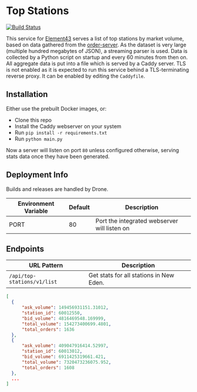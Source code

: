 # Top Stations
[![Build Status](https://drone.element-43.com/api/badges/EVE-Tools/top-stations/status.svg)](https://drone.element-43.com/EVE-Tools/top-stations)

This service for [Element43](https://element-43.com) serves a list of top stations by market volume, based on data gathered from the [order-server](https://github.com/EVE-Tools/order-server). As the dataset is very large (multiple hundred megabytes of JSON), a streaming parser is used. Data is collected by a Python script on startup and every 60 minutes from then on. All aggregate data is put into a file which is served by a Caddy server. TLS is not enabled as it is expected to run this service behind a TLS-terminating reverse proxy. It can be enabled by editing the `Caddyfile`.

## Installation
Either use the prebuilt Docker images, or:

* Clone this repo
* Install the Caddy webserver on your system
* Run `pip install -r requirements.txt`
* Run `python main.py`

Now a server will listen on port `80` unless configured otherwise, serving stats data once they have been generated.

## Deployment Info
Builds and releases are handled by Drone.

Environment Variable | Default | Description
--- | --- | ---
PORT | 80 | Port the integrated webserver will listen on

## Endpoints

URL Pattern | Description
--- | ---
`/api/top-stations/v1/list` | Get stats for all stations in New Eden.

```json
[
  {
      "ask_volume": 149456931151.31012,
      "station_id": 60012550,
      "bid_volume": 4816469548.169999,
      "total_volume": 154273400699.4801,
      "total_orders": 1636
  },
  {
      "ask_volume": 409047916414.52997,
      "station_id": 60013012,
      "bid_volume": 6911425319661.421,
      "total_volume": 7320473236075.952,
      "total_orders": 1608
  },
  ...
]
```
